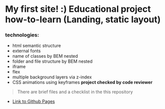 # My first site! :) Educational project how-to-learn (Landing, static layout)

### technologies:
* html semantic structure
* external fonts
* name of classes by BEM nested
* folder and file structure by BEM nested
* iframe
* flex
* multiple background layers via z-index
* CSS animations using keyframes
**project checked by code reviewer**

> There are brief files and a checklist in the this repository

* [Link to Github Pages](https://oleg-kuzmin.github.io/how-to-learn/)
